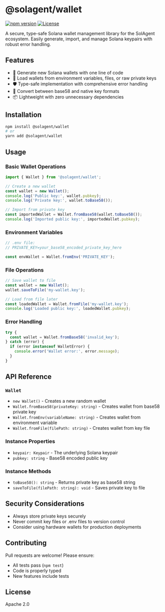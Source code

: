 # @solagent/wallet

[![npm version](https://img.shields.io/npm/v/@solagent/wallet.svg)](https://www.npmjs.com/package/@solagent/wallet)
[![License](https://img.shields.io/badge/License-Apache%202.0-blue.svg)](https://opensource.org/licenses/Apache-2.0)

A secure, type-safe Solana wallet management library for the SolAgent ecosystem. Easily generate, import, and manage Solana keypairs with robust error handling.

## Features

- 🔐 Generate new Solana wallets with one line of code
- 📁 Load wallets from environment variables, files, or raw private keys
- 🛡️ Type-safe implementation with comprehensive error handling
- 🔄 Convert between base58 and native key formats
- 📦 Lightweight with zero unnecessary dependencies

## Installation

```bash
npm install @solagent/wallet
# or
yarn add @solagent/wallet
```

## Usage

### Basic Wallet Operations

```typescript
import { Wallet } from '@solagent/wallet';

// Create a new wallet
const wallet = new Wallet();
console.log('Public key:', wallet.pubkey);
console.log('Private key:', wallet.toBase58());

// Import from private key
const importedWallet = Wallet.fromBase58(wallet.toBase58());
console.log('Imported public key:', importedWallet.pubkey);
```

### Environment Variables

```typescript
// .env file:
// PRIVATE_KEY=your_base58_encoded_private_key_here

const envWallet = Wallet.fromEnv('PRIVATE_KEY');
```

### File Operations

```typescript
// Save wallet to file
const wallet = new Wallet();
wallet.saveToFile('my-wallet.key');

// Load from file later
const loadedWallet = Wallet.fromFile('my-wallet.key');
console.log('Loaded public key:', loadedWallet.pubkey);
```

### Error Handling

```typescript
try {
  const wallet = Wallet.fromBase58('invalid_key');
} catch (error) {
  if (error instanceof WalletError) {
    console.error('Wallet error:', error.message);
  }
}
```

## API Reference

### `Wallet`
- `new Wallet()` - Creates a new random wallet
- `Wallet.fromBase58(privateKey: string)` - Creates wallet from base58 private key
- `Wallet.fromEnv(variableName: string)` - Creates wallet from environment variable
- `Wallet.fromFile(filePath: string)` - Creates wallet from key file

### Instance Properties
- `keypair: Keypair` - The underlying Solana keypair
- `pubkey: string` - Base58 encoded public key

### Instance Methods
- `toBase58(): string` - Returns private key as base58 string
- `saveToFile(filePath: string): void` - Saves private key to file

## Security Considerations

- Always store private keys securely
- Never commit key files or .env files to version control
- Consider using hardware wallets for production deployments

## Contributing

Pull requests are welcome! Please ensure:
- All tests pass (`npm test`)
- Code is properly typed
- New features include tests

## License

Apache 2.0